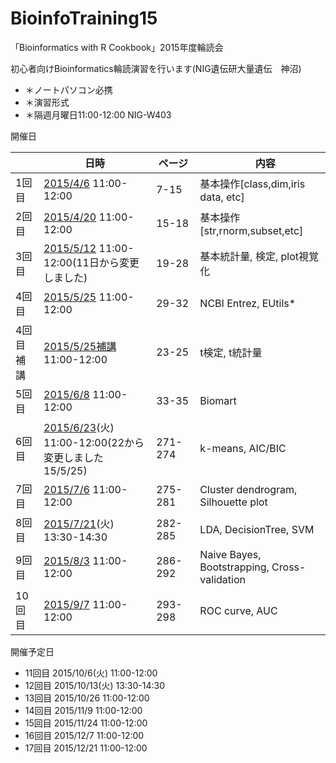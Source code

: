 # BioinfoTraining15
「Bioinformatics with R Cookbook」2015年度輪読会

初心者向けBioinformatics輪読演習を行います(NIG遺伝研大量遺伝　神沼)

* ＊ノートパソコン必携
* ＊演習形式
* ＊隔週月曜日11:00-12:00 NIG-W403

開催日

|    | 日時  |  ページ |　内容  | 
|---|---|---|---| 
|1回目  | [2015/4/6](150406.md)  11:00-12:00  | 7-15　| 基本操作[class,dim,iris data, etc]  |
|2回目  | [2015/4/20](150420.md)  11:00-12:00  | 15-18　| 基本操作[str,rnorm,subset,etc]  |
|3回目  | [2015/5/12](150512.md)  11:00-12:00(11日から変更しました)  | 19-28　| 基本統計量, 検定, plot視覚化  |
|4回目  | [2015/5/25](150525.md)  11:00-12:00  | 29-32　| NCBI Entrez, EUtils*  |
|4回目補講  | [2015/5/25補講](150525sup.md)  11:00-12:00  | 23-25　| t検定, t統計量   |
|5回目  | [2015/6/8](150608.md)  11:00-12:00  | 33-35 | Biomart  |
|6回目  | [2015/6/23](150623.md)(火)  11:00-12:00(22から変更しました15/5/25)  | 271-274　| k-means, AIC/BIC   |
|7回目  | [2015/7/6](150706.md)  11:00-12:00  | 275-281　| Cluster dendrogram, Silhouette plot  |
|8回目  | [2015/7/21](150721.md)(火) 13:30-14:30 |282-285　| LDA, DecisionTree, SVM  |
|9回目  | [2015/8/3](150803.md)  11:00-12:00  | 286-292　| Naive Bayes, Bootstrapping, Cross-validation  |
|10回目  | [2015/9/7](150907.md)  11:00-12:00  | 293-298 　|ROC curve, AUC  |


開催予定日

- 11回目 2015/10/6(火)  11:00-12:00
- 12回目 2015/10/13(火)  13:30-14:30
- 13回目 2015/10/26  11:00-12:00
- 14回目 2015/11/9  11:00-12:00
- 15回目 2015/11/24  11:00-12:00
- 16回目 2015/12/7  11:00-12:00
- 17回目 2015/12/21  11:00-12:00



